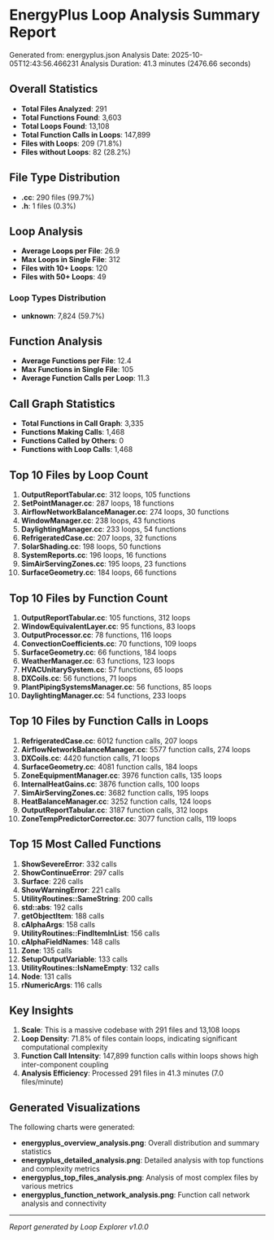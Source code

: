 
# EnergyPlus Loop Analysis Summary Report
Generated from: energyplus.json
Analysis Date: 2025-10-05T12:43:56.466231
Analysis Duration: 41.3 minutes (2476.66 seconds)

## Overall Statistics
- **Total Files Analyzed**: 291
- **Total Functions Found**: 3,603
- **Total Loops Found**: 13,108
- **Total Function Calls in Loops**: 147,899
- **Files with Loops**: 209 (71.8%)
- **Files without Loops**: 82 (28.2%)

## File Type Distribution
- **.cc**: 290 files (99.7%)
- **.h**: 1 files (0.3%)

## Loop Analysis
- **Average Loops per File**: 26.9
- **Max Loops in Single File**: 312
- **Files with 10+ Loops**: 120
- **Files with 50+ Loops**: 49

### Loop Types Distribution
- **unknown**: 7,824 (59.7%)

## Function Analysis
- **Average Functions per File**: 12.4
- **Max Functions in Single File**: 105
- **Average Function Calls per Loop**: 11.3

## Call Graph Statistics
- **Total Functions in Call Graph**: 3,335
- **Functions Making Calls**: 1,468
- **Functions Called by Others**: 0
- **Functions with Loop Calls**: 1,468

## Top 10 Files by Loop Count
1. **OutputReportTabular.cc**: 312 loops, 105 functions
2. **SetPointManager.cc**: 287 loops, 18 functions
3. **AirflowNetworkBalanceManager.cc**: 274 loops, 30 functions
4. **WindowManager.cc**: 238 loops, 43 functions
5. **DaylightingManager.cc**: 233 loops, 54 functions
6. **RefrigeratedCase.cc**: 207 loops, 32 functions
7. **SolarShading.cc**: 198 loops, 50 functions
8. **SystemReports.cc**: 196 loops, 16 functions
9. **SimAirServingZones.cc**: 195 loops, 23 functions
10. **SurfaceGeometry.cc**: 184 loops, 66 functions

## Top 10 Files by Function Count
1. **OutputReportTabular.cc**: 105 functions, 312 loops
2. **WindowEquivalentLayer.cc**: 95 functions, 83 loops
3. **OutputProcessor.cc**: 78 functions, 116 loops
4. **ConvectionCoefficients.cc**: 70 functions, 109 loops
5. **SurfaceGeometry.cc**: 66 functions, 184 loops
6. **WeatherManager.cc**: 63 functions, 123 loops
7. **HVACUnitarySystem.cc**: 57 functions, 65 loops
8. **DXCoils.cc**: 56 functions, 71 loops
9. **PlantPipingSystemsManager.cc**: 56 functions, 85 loops
10. **DaylightingManager.cc**: 54 functions, 233 loops

## Top 10 Files by Function Calls in Loops
1. **RefrigeratedCase.cc**: 6012 function calls, 207 loops
2. **AirflowNetworkBalanceManager.cc**: 5577 function calls, 274 loops
3. **DXCoils.cc**: 4420 function calls, 71 loops
4. **SurfaceGeometry.cc**: 4081 function calls, 184 loops
5. **ZoneEquipmentManager.cc**: 3976 function calls, 135 loops
6. **InternalHeatGains.cc**: 3876 function calls, 100 loops
7. **SimAirServingZones.cc**: 3682 function calls, 195 loops
8. **HeatBalanceManager.cc**: 3252 function calls, 124 loops
9. **OutputReportTabular.cc**: 3187 function calls, 312 loops
10. **ZoneTempPredictorCorrector.cc**: 3077 function calls, 119 loops

## Top 15 Most Called Functions
1. **ShowSevereError**: 332 calls
2. **ShowContinueError**: 297 calls
3. **Surface**: 226 calls
4. **ShowWarningError**: 221 calls
5. **UtilityRoutines::SameString**: 200 calls
6. **std::abs**: 192 calls
7. **getObjectItem**: 188 calls
8. **cAlphaArgs**: 158 calls
9. **UtilityRoutines::FindItemInList**: 156 calls
10. **cAlphaFieldNames**: 148 calls
11. **Zone**: 135 calls
12. **SetupOutputVariable**: 133 calls
13. **UtilityRoutines::IsNameEmpty**: 132 calls
14. **Node**: 131 calls
15. **rNumericArgs**: 116 calls

## Key Insights
1. **Scale**: This is a massive codebase with 291 files and 13,108 loops
2. **Loop Density**: 71.8% of files contain loops, indicating significant computational complexity
3. **Function Call Intensity**: 147,899 function calls within loops shows high inter-component coupling
4. **Analysis Efficiency**: Processed 291 files in 41.3 minutes (7.0 files/minute)

## Generated Visualizations
The following charts were generated:
- **energyplus_overview_analysis.png**: Overall distribution and summary statistics
- **energyplus_detailed_analysis.png**: Detailed analysis with top functions and complexity metrics
- **energyplus_top_files_analysis.png**: Analysis of most complex files by various metrics
- **energyplus_function_network_analysis.png**: Function call network analysis and connectivity

---
*Report generated by Loop Explorer v1.0.0*
